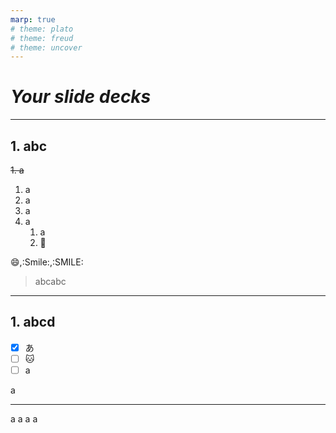 ```yaml
---
marp: true
# theme: plato
# theme: freud
# theme: uncover
---
```


# *Your slide decks*

---

## 1. abc

~~1. a~~

1. a
2. a
3. a
4. a
   1. a
   2. :pleading_face:

:smile:,:Smile:,:SMILE:

>abcabc

---

## 1. abcd

- [x] あ
- [ ] :cat:
- [ ] a

a

---

a
a
a
a
